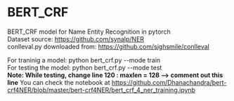 # BERT_CRF
BERT_CRF model for Name Entity Recognition in pytorch</br>
Dataset source: https://github.com/synalp/NER</br>conlleval.py downloaded from: https://github.com/sighsmile/conlleval

For traninig a model: python bert_crf.py --mode train <br>
For testing the model: python bert_crf.py --mode test <br>
**Note: While testing, change line 120 : maxlen = 128 --> comment out this line**
You can check the notebook at https://github.com/Dhanachandra/bert-crf4NER/blob/master/bert-crf4NER/bert_crf_4_ner_training.ipynb
